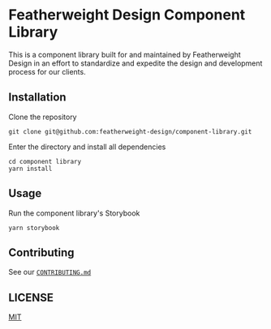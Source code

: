 # Featherweight Design Component Library

This is a component library built for and maintained by Featherweight Design in an effort to standardize and expedite the design and development process for our clients.

## Installation

Clone the repository

```terminal
git clone git@github.com:featherweight-design/component-library.git
```

Enter the directory and install all dependencies

```terminal
cd component library
yarn install
```

## Usage

Run the component library's Storybook

```terminal
yarn storybook
```

## Contributing

See our [`CONTRIBUTING.md`](CONTRIBUTING.md)

## LICENSE

[MIT](https://choosealicense.com/licenses/mit/)